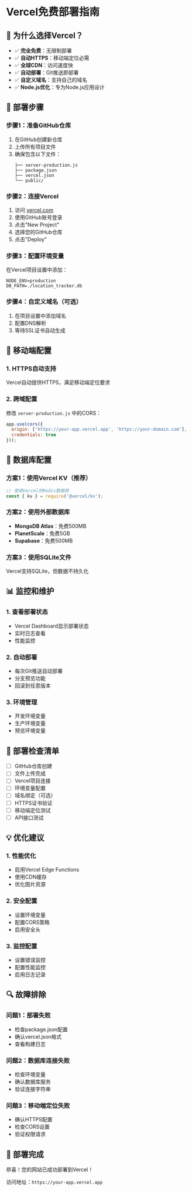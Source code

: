 # Vercel免费部署指南

## 🎯 为什么选择Vercel？

- ✅ **完全免费**：无限制部署
- ✅ **自动HTTPS**：移动端定位必需
- ✅ **全球CDN**：访问速度快
- ✅ **自动部署**：Git推送即部署
- ✅ **自定义域名**：支持自己的域名
- ✅ **Node.js优化**：专为Node.js应用设计

## 🚀 部署步骤

### 步骤1：准备GitHub仓库
1. 在GitHub创建新仓库
2. 上传所有项目文件
3. 确保包含以下文件：
   ```
   ├── server-production.js
   ├── package.json
   ├── vercel.json
   └── public/
   ```

### 步骤2：连接Vercel
1. 访问 [vercel.com](https://vercel.com)
2. 使用GitHub账号登录
3. 点击"New Project"
4. 选择您的GitHub仓库
5. 点击"Deploy"

### 步骤3：配置环境变量
在Vercel项目设置中添加：
```
NODE_ENV=production
DB_PATH=./location_tracker.db
```

### 步骤4：自定义域名（可选）
1. 在项目设置中添加域名
2. 配置DNS解析
3. 等待SSL证书自动生成

## 📱 移动端配置

### 1. HTTPS自动支持
Vercel自动提供HTTPS，满足移动端定位要求

### 2. 跨域配置
修改 `server-production.js` 中的CORS：
```javascript
app.use(cors({
  origin: ['https://your-app.vercel.app', 'https://your-domain.com'],
  credentials: true
}));
```

## 🔧 数据库配置

### 方案1：使用Vercel KV（推荐）
```javascript
// 使用Vercel的Redis数据库
const { kv } = require('@vercel/kv');
```

### 方案2：使用外部数据库
- **MongoDB Atlas**：免费500MB
- **PlanetScale**：免费5GB
- **Supabase**：免费500MB

### 方案3：使用SQLite文件
Vercel支持SQLite，但数据不持久化

## 📊 监控和维护

### 1. 查看部署状态
- Vercel Dashboard显示部署状态
- 实时日志查看
- 性能监控

### 2. 自动部署
- 每次Git推送自动部署
- 分支预览功能
- 回滚到任意版本

### 3. 环境管理
- 开发环境变量
- 生产环境变量
- 预览环境变量

## 🎯 部署检查清单

- [ ] GitHub仓库创建
- [ ] 文件上传完成
- [ ] Vercel项目连接
- [ ] 环境变量配置
- [ ] 域名绑定（可选）
- [ ] HTTPS证书验证
- [ ] 移动端定位测试
- [ ] API接口测试

## 💡 优化建议

### 1. 性能优化
- 启用Vercel Edge Functions
- 使用CDN缓存
- 优化图片资源

### 2. 安全配置
- 设置环境变量
- 配置CORS策略
- 启用安全头

### 3. 监控配置
- 设置错误监控
- 配置性能监控
- 启用日志记录

## 🔍 故障排除

### 问题1：部署失败
- 检查package.json配置
- 确认vercel.json格式
- 查看构建日志

### 问题2：数据库连接失败
- 检查环境变量
- 确认数据库服务
- 验证连接字符串

### 问题3：移动端定位失败
- 确认HTTPS配置
- 检查CORS设置
- 验证权限请求

## 🎉 部署完成

恭喜！您的网站已成功部署到Vercel！

访问地址：`https://your-app.vercel.app`
